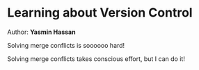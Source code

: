 # **Learning about Version Control**

Author: **Yasmin Hassan**

Solving merge conflicts is soooooo hard!

Solving merge conflicts takes conscious effort, but I can do it!
